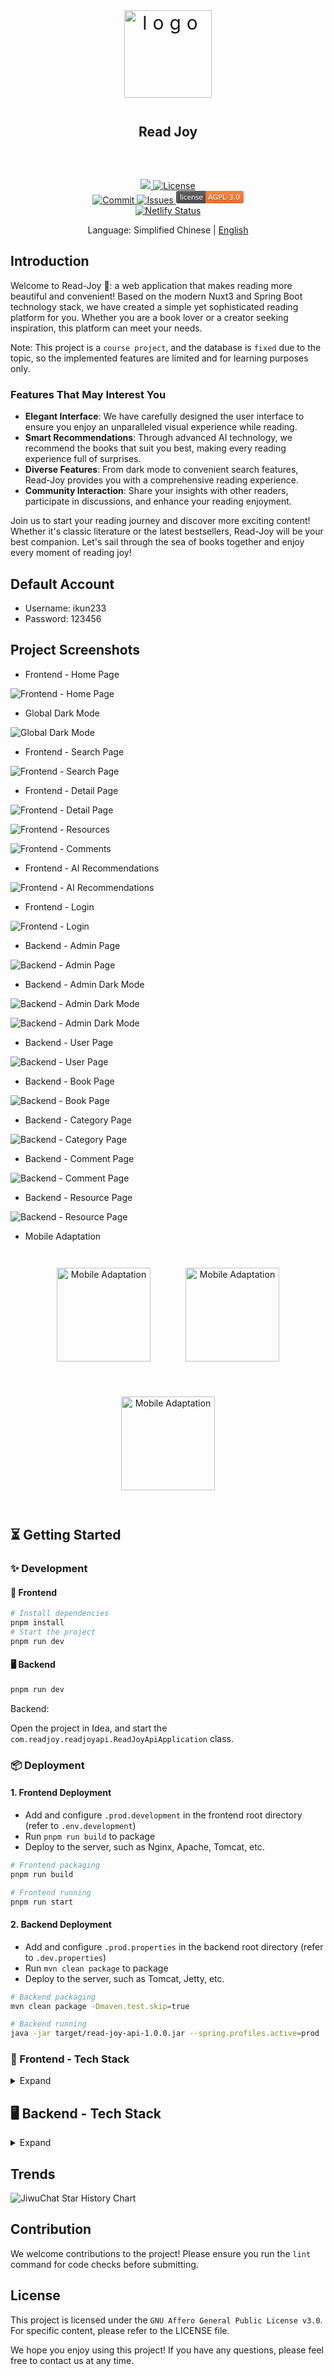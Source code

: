 <div align=center>
 <div align=center margin="10em" style="margin:4em 0 0 0;font-size: 30px;letter-spacing:0.3em;">
<img src="./.doc/img/logo.png" width="140px" height="140px" alt="logo" align=center />
 </div>
 <h2 align=center style="margin: 2em 0; padding-bottom:1em;">Read Joy</h2>

<div>
      <a href="https://github.com/Kiwi233333/read-joy" target="_blank">
        <img class="disabled-img-view" src="https://img.shields.io/badge/Github-Project%20Address-blueviolet.svg?style=plastic">
      </a>
      <a href="https://github.com/Kiwi233333/read-joy/stargazers" target="_blank">
        <img class="disabled-img-view" alt="License"
          src="https://img.shields.io/github/stars/Kiwi233333/read-joy.svg?style=social">
      </a>
    </div>
    <div>
      <a href="https://github.com/Kiwi233333/read-joy/commits" target="_blank">
        <img class="disabled-img-view" alt="Commit"
          src="https://img.shields.io/github/commit-activity/m/Kiwi233333/read-joy">
      </a>
      <a href="https://github.com/Kiwi233333/read-joy/issues" target="_blank">
        <img class="disabled-img-view" alt="Issues" src="https://img.shields.io/github/issues/Kiwi233333/read-joy">
      </a>
      <a href="https://github.com/Kiwi233333/read-joy/blob/master/LICENSE" target="_blank">
 <img class="disabled-img-view" alt="License"
          src="data:image/svg+xml;utf8,%3Csvg%20xmlns%3D%22http%3A%2F%2Fwww.w3.org%2F2000%2Fsvg%22%20xmlns%3Axlink%3D%22http%3A%2F%2Fwww.w3.org%2F1999%2Fxlink%22%20width%3D%22108%22%20height%3D%2220%22%20role%3D%22img%22%20aria-label%3D%22license%3A%20AGPL-3.0%22%3E%3Ctitle%3Elicense%3A%20AGPL-3.0%3C%2Ftitle%3E%3ClinearGradient%20id%3D%22s%22%20x2%3D%220%22%20y2%3D%22100%25%22%3E%3Cstop%20offset%3D%220%22%20stop-color%3D%22%23bbb%22%20stop-opacity%3D%22.1%22%2F%3E%3Cstop%20offset%3D%221%22%20stop-opacity%3D%22.1%22%2F%3E%3C%2FlinearGradient%3E%3CclipPath%20id%3D%22r%22%3E%3Crect%20width%3D%22108%22%20height%3D%2220%22%20rx%3D%223%22%20fill%3D%22%23fff%22%2F%3E%3C%2FclipPath%3E%3Cg%20clip-path%3D%22url(%23r)%22%3E%3Crect%20width%3D%2247%22%20height%3D%2220%22%20fill%3D%22%23555%22%2F%3E%3Crect%20x%3D%2247%22%20width%3D%2261%22%20height%3D%2220%22%20fill%3D%22%23fe7d37%22%2F%3E%3Crect%20width%3D%22108%22%20height%3D%2220%22%20fill%3D%22url(%23s)%22%2F%3E%3C%2Fg%3E%3Cg%20fill%3D%22%23fff%22%20text-anchor%3D%22middle%22%20font-family%3D%22Verdana%2CGeneva%2CDejaVu%20Sans%2Csans-serif%22%20text-rendering%3D%22geometricPrecision%22%20font-size%3D%22110%22%3E%3Ctext%20aria-hidden%3D%22true%22%20x%3D%22245%22%20y%3D%22150%22%20fill%3D%22%23010101%22%20fill-opacity%3D%22.3%22%20transform%3D%22scale(.1)%22%20textLength%3D%22370%22%3Elicense%3C%2Ftext%3E%3Ctext%20x%3D%22245%22%20y%3D%22140%22%20transform%3D%22scale(.1)%22%20fill%3D%22%23fff%22%20textLength%3D%22370%22%3Elicense%3C%2Ftext%3E%3Ctext%20aria-hidden%3D%22true%22%20x%3D%22765%22%20y%3D%22150%22%20fill%3D%22%23010101%22%20fill-opacity%3D%22.3%22%20transform%3D%22scale(.1)%22%20textLength%3D%22510%22%3EAGPL-3.0%3C%2Ftext%3E%3Ctext%20x%3D%22765%22%20y%3D%22140%22%20transform%3D%22scale(.1)%22%20fill%3D%22%23fff%22%20textLength%3D%22510%22%3EAGPL-3.0%3C%2Ftext%3E%3C%2Fg%3E%3C%2Fsvg%3E">
      </a>
    </div>
    <div>
      <a href="https://app.netlify.com/sites/readjoy/deploys">
          <img src="https://api.netlify.com/api/v1/badges/a54a9b5e-f15e-42b5-a381-fc4469738a68/deploy-status" alt="Netlify Status">
      </a>
    </div>


Language: Simplified Chinese | [English](./README.en.md)
</div>

## Introduction

Welcome to Read-Joy 🎉: a web application that makes reading more beautiful and convenient! Based on the modern Nuxt3 and Spring Boot technology stack, we have created a simple yet sophisticated reading platform for you. Whether you are a book lover or a creator seeking inspiration, this platform can meet your needs.

Note: This project is a `course project`, and the database is `fixed` due to the topic, so the implemented features are limited and for learning purposes only.

### Features That May Interest You

- **Elegant Interface**: We have carefully designed the user interface to ensure you enjoy an unparalleled visual experience while reading.
- **Smart Recommendations**: Through advanced AI technology, we recommend the books that suit you best, making every reading experience full of surprises.
- **Diverse Features**: From dark mode to convenient search features, Read-Joy provides you with a comprehensive reading experience.
- **Community Interaction**: Share your insights with other readers, participate in discussions, and enhance your reading enjoyment.

Join us to start your reading journey and discover more exciting content! Whether it's classic literature or the latest bestsellers, Read-Joy will be your best companion. Let's sail through the sea of books together and enjoy every moment of reading joy!

## Default Account

- Username: ikun233
- Password: 123456

## Project Screenshots

- Frontend - Home Page

![Frontend - Home Page](./.doc/img/front/home.png)

- Global Dark Mode

![Global Dark Mode](./.doc/img/front/dark.png)

- Frontend - Search Page

![Frontend - Search Page](./.doc/img/front/search.png)

- Frontend - Detail Page

![Frontend - Detail Page](./.doc/img/front/detail.png)

![Frontend - Resources](./.doc/img/front/res.png)

![Frontend - Comments](./.doc/img/front/comment.png)

- Frontend - AI Recommendations

![Frontend - AI Recommendations](./.doc/img/front/ai.png)

- Frontend - Login

![Frontend - Login](./.doc/img/front/login.png)

- Backend - Admin Page

![Backend - Admin Page](./.doc/img/back/home.png)

- Backend - Admin Dark Mode

![Backend - Admin Dark Mode](./.doc/img/back/home-dark.png)

![Backend - Admin Dark Mode](./.doc/img/back/home-dark-2.png)

- Backend - User Page

![Backend - User Page](./.doc/img/back/user.png)

- Backend - Book Page

![Backend - Book Page](./.doc/img/back/book.png)

- Backend - Category Page

![Backend - Category Page](./.doc/img/back/category.png)

- Backend - Comment Page

![Backend - Comment Page](./.doc/img/back/comment.png)

- Backend - Resource Page

![Backend - Resource Page](./.doc/img/back/res.png)

- Mobile Adaptation

<div align=center style="margin:1em; display:flex;flex-wrap:wrap;justify-content:center;">
 <img src="./.doc/img/front/phone1.png" width = "150" style="display:inline-block;margin: 2em;" alt="Mobile Adaptation" align=center />

 <img src="./.doc/img/front/phone2.png" width = "150" style="display:inline-block;margin: 2em;" alt="Mobile Adaptation" align=center />

 <img src="./.doc/img/front/phone-dark.png" width = "150" style="display:inline-block;margin: 2em;" alt="Mobile Adaptation" align=center />

</div>

## ⏳ Getting Started

### ✨ Development

#### 🎨 Frontend

```sh
# Install dependencies
pnpm install
# Start the project
pnpm run dev
```

#### 🖥 Backend

```sh
pnpm run dev
```

Backend:

Open the project in Idea, and start the `com.readjoy.readjoyapi.ReadJoyApiApplication` class.

### 📦 Deployment

#### 1. Frontend Deployment
  - Add and configure `.prod.development` in the frontend root directory (refer to `.env.development`)
  - Run `pnpm run build` to package
  - Deploy to the server, such as Nginx, Apache, Tomcat, etc.

```sh
# Frontend packaging
pnpm run build

# Frontend running
pnpm run start
```

#### 2. Backend Deployment
  - Add and configure `.prod.properties` in the backend root directory (refer to `.dev.properties`)
  - Run `mvn clean package` to package
  - Deploy to the server, such as Tomcat, Jetty, etc.

```sh
# Backend packaging
mvn clean package -Dmaven.test.skip=true

# Backend running
java -jar target/read-joy-api-1.0.0.jar --spring.profiles.active=prod
```

### 🔧 Frontend - Tech Stack

<details>
<summary>Expand</summary>

| Category      | Technology/Component | Version     |
| ------------ | ------------------ | ----------- |
| Package Manager | pnpm             | 9.14.4      |
| Framework     | Nuxt3            | ^3.14.1592  |
| UI Library    | Element Plus      | ^2.9.1      |
|               | Radix Vue         | ^1.9.11     |
|               | Element Plus Icons | >=0.2.6     |
| State Management | Pinia            | ^2.3.0      |
|               | Pinia Persisted State | ^4.2.0   |
| Build Tools   | Vite             | ^6.0.2      |
|               | Webpack          | ^5          |
| Static Site Generation | Nuxi             | -           |
| Server-Side Rendering | Nitro            | -           |
| CSS Framework | Tailwind CSS      | ^3.4.17     |
|               | Tailwind Merge    | ^2.5.5      |
|               | Tailwind CSS Animate | ^1.0.7    |
| TypeScript    | TypeScript       | 5.7.2       |
| ESLint Config  | @antfu/eslint-config | ^3.12.0    |
|               | @nuxt/eslint      | ^0.7.4      |
|               | @unocss/eslint-config | ^0.65.2   |
| Code Quality  | ESLint           | ^9.17.0     |
|               | Consola          | ^3.2.3      |
| Animation     | @formkit/auto-animate | 0.8.2     |
| Charts        | ECharts          | ^5.5.1      |
| Date Handling | Dayjs            | ^1.11.13    |
| Markdown Editor | MD-Editor V3    | ^5.1.1      |
| Internationalization | -                | -           |
| PWA           | @vite-pwa/nuxt   | ^0.10.6     |
| Vue Plugins   | @vueuse/nuxt     | ^12.2.0     |
| Version Control Hooks | Husky            | -           |
| Code Submission Standards | lint-staged      | -            |

</details>

## 🖥 Backend - Tech Stack

<details>
<summary>Expand</summary>

| Type         | Library                                      | Version    | Functional Description                |
|-------------|----------------------------------------------|-----------|--------------------------------------|
| **Main Framework** | **Spring Boot**                           | **3.3.5** | **Spring Boot core dependency**         |
|              | spring-boot-starter-web                     |           | Provides Web application support       |
|              | spring-boot-starter-validation              |           | Provides data validation capabilities  |
| **Database & ORM** | **MyBatis Plus**                         | **3.5.9** | **Enhanced MyBatis functionality**     |
|              | mybatis-plus-spring-boot3-starter           |           |                                      |
|              | mybatis-plus-jsqlparser                    |           | MyBatis Plus integrated JSqlParser for pagination and more |
|              | mybatis-plus-join-boot-starter             | 1.5.2     | Provides MyBatis Plus Join multi-table query support |
|              | **MySQL**                                   |           | **MySQL database driver**              |
|              | mysql-connector-j                           | 8.0.29    |                                      |
| **Caching**   | **Redis**                                   | **3.3.5** | **Provides Redis caching support**     |
|              | spring-boot-starter-data-redis              |           | Used for interface rate limiting, data caching, etc. |
| **Security**  | **JWT**                                     | **4.2.1** | **Provides JWT authentication support**|
|              | java-jwt                                    |           | User authentication and authorization    |
|              |
 **mica-xss**                                | **2.7.6** | **Prevents XSS attacks**              |
| **Utility Libraries** | **Hutool**                           | **5.8.25** | **A Java utility library providing various utility classes** |
|              | hutool-all                                  |           |                                      |
|              | **Lombok**                                  | **1.18.24**| **A tool to simplify Java object encapsulation** |
|              | lombok                                      |           |                                      |
| **API Documentation** | **Swagger**                       | **4.4.0** | **Provides Swagger 3 API documentation support** |
|              | knife4j-openapi3-jakarta-spring-boot-starter|           |                                      |
| **Logging**   | **Log4j2**                                  | **2.17.0**| **Provides logging support**           |

</details>

## Trends

![JiwuChat Star History Chart](https://api.star-history.com/svg?repos=KiWi233333/read-joy&type=Date)

## Contribution

We welcome contributions to the project! Please ensure you run the `lint` command for code checks before submitting.

## License

This project is licensed under the `GNU Affero General Public License v3.0`. For specific content, please refer to the LICENSE file.

We hope you enjoy using this project! If you have any questions, please feel free to contact us at any time.
